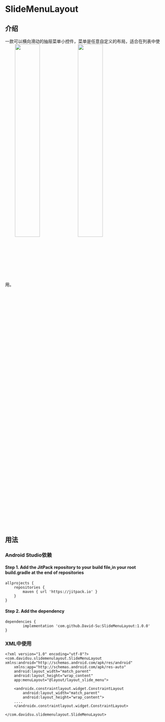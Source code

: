 # SlideMenuLayout #
## 介绍
一款可以横向滑动的抽屉菜单小控件，菜单是任意自定义的布局，适合在列表中使用。
<img src="https://github.com/David-Su/SlideMenuLayout/blob/master/doc/base.gif" align=center width="40%" height="40%">  <img src="https://github.com/David-Su/SlideMenuLayout/blob/master/doc/extension.gif" align=center width="40%" height="40%">
  
## 用法
### Android Studio依赖
#### Step 1. Add the JitPack repository to your build file,in your root build.gradle at the end of repositories  
	allprojects {
		repositories {
			maven { url 'https://jitpack.io' }
		}
	}
  
#### Step 2. Add the dependency
	dependencies {
	        implementation 'com.github.David-Su:SlideMenuLayout:1.0.0'
	}
### XML中使用
	<?xml version="1.0" encoding="utf-8"?>
	<com.davidsu.slidemenulayout.SlideMenuLayout xmlns:android="http://schemas.android.com/apk/res/android"
	    xmlns:app="http://schemas.android.com/apk/res-auto"
	    android:layout_width="match_parent"
	    android:layout_height="wrap_content"
	    app:menuLayout="@layout/layout_slide_menu">
	
	    <androidx.constraintlayout.widget.ConstraintLayout
	        android:layout_width="match_parent"
	        android:layout_height="wrap_content">
		....
	    </androidx.constraintlayout.widget.ConstraintLayout>
	
	</com.davidsu.slidemenulayout.SlideMenuLayout>


